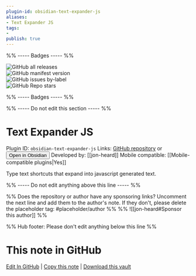 ```yaml
---
plugin-id: obsidian-text-expander-js
aliases:
- Text Expander JS
tags: 
- 
publish: true
---
```


%% ----- Badges ----- %%

![GitHub all releases](https://img.shields.io/github/downloads/jon-heard/obsidian-text-expander-js/total?color=573E7A&logo=github&style=for-the-badge)   
![GitHub manifest version](https://img.shields.io/github/manifest-json/v/jon-heard/obsidian-text-expander-js?color=573E7A&logo=github&style=for-the-badge)   
![GitHub issues by-label](https://img.shields.io/github/issues/jon-heard/obsidian-text-expander-js/help%20wanted?color=573E7A&logo=github&style=for-the-badge)   
![GitHub Repo stars](https://img.shields.io/github/stars/jon-heard/obsidian-text-expander-js?color=573E7A&logo=github&style=for-the-badge)

%% ----- Badges ----- %%

%% ----- Do not edit this section ----- %%

# Text Expander JS

Plugin ID: `obsidian-text-expander-js`
Links: [GitHub repository](https://github.com/jon-heard/obsidian-text-expander-js) or [<button id=HH>Open in Obsidian</button>](obsidian://show-plugin?id=obsidian-text-expander-js)
Developed by: [[jon-heard]]
Mobile compatible: [[Mobile-compatible plugins|Yes]]

Type text shortcuts that expand into javascript generated text.

%% ----- Do not edit anything above this line ----- %% 

%% Does the repository or author have any sponsoring links? Uncomment the next line and add them to the author's note. If they don't, please delete the placeholder tag: #placeholder/author %%
%% ![[jon-heard#Sponsor this author]] %%

%% Hub footer: Please don't edit anything below this line %%

# This note in GitHub

<span class="git-footer">[Edit In GitHub](https://github.dev/obsidian-community/obsidian-hub/blob/main/02%20-%20Community%20Expansions/02.05%20All%20Community%20Expansions/Plugins/obsidian-text-expander-js.md "git-hub-edit-note") | [Copy this note](https://raw.githubusercontent.com/obsidian-community/obsidian-hub/main/02%20-%20Community%20Expansions/02.05%20All%20Community%20Expansions/Plugins/obsidian-text-expander-js.md "git-hub-copy-note") | [Download this vault](https://github.com/obsidian-community/obsidian-hub/archive/refs/heads/main.zip "git-hub-download-vault") </span>
